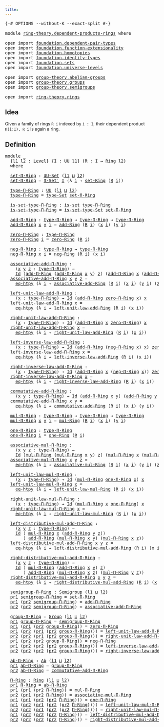 ```yaml
---
title:
---
```


<pre class="Agda"><a id="25" class="Symbol">{-#</a> <a id="29" class="Keyword">OPTIONS</a> <a id="37" class="Pragma">--without-K</a> <a id="49" class="Pragma">--exact-split</a> <a id="63" class="Symbol">#-}</a>

<a id="68" class="Keyword">module</a> <a id="75" href="ring-theory.dependent-products-rings.html" class="Module">ring-theory.dependent-products-rings</a> <a id="112" class="Keyword">where</a>

<a id="119" class="Keyword">open</a> <a id="124" class="Keyword">import</a> <a id="131" href="foundation.dependent-pair-types.html" class="Module">foundation.dependent-pair-types</a>
<a id="163" class="Keyword">open</a> <a id="168" class="Keyword">import</a> <a id="175" href="foundation.function-extensionality.html" class="Module">foundation.function-extensionality</a>
<a id="210" class="Keyword">open</a> <a id="215" class="Keyword">import</a> <a id="222" href="foundation.homotopies.html" class="Module">foundation.homotopies</a>
<a id="244" class="Keyword">open</a> <a id="249" class="Keyword">import</a> <a id="256" href="foundation.identity-types.html" class="Module">foundation.identity-types</a>
<a id="282" class="Keyword">open</a> <a id="287" class="Keyword">import</a> <a id="294" href="foundation.sets.html" class="Module">foundation.sets</a>
<a id="310" class="Keyword">open</a> <a id="315" class="Keyword">import</a> <a id="322" href="foundation.universe-levels.html" class="Module">foundation.universe-levels</a>

<a id="350" class="Keyword">open</a> <a id="355" class="Keyword">import</a> <a id="362" href="group-theory.abelian-groups.html" class="Module">group-theory.abelian-groups</a>
<a id="390" class="Keyword">open</a> <a id="395" class="Keyword">import</a> <a id="402" href="group-theory.groups.html" class="Module">group-theory.groups</a>
<a id="422" class="Keyword">open</a> <a id="427" class="Keyword">import</a> <a id="434" href="group-theory.semigroups.html" class="Module">group-theory.semigroups</a>

<a id="459" class="Keyword">open</a> <a id="464" class="Keyword">import</a> <a id="471" href="ring-theory.rings.html" class="Module">ring-theory.rings</a>
</pre>
## Idea

Given a family of rings `R i` indexed by `i : I`, their dependent product `Π(i:I), R i` is again a ring.

## Definition

<pre class="Agda"><a id="632" class="Keyword">module</a> <a id="639" href="ring-theory.dependent-products-rings.html#639" class="Module">_</a>
  <a id="643" class="Symbol">{</a><a id="644" href="ring-theory.dependent-products-rings.html#644" class="Bound">l1</a> <a id="647" href="ring-theory.dependent-products-rings.html#647" class="Bound">l2</a> <a id="650" class="Symbol">:</a> <a id="652" href="Agda.Primitive.html#597" class="Postulate">Level</a><a id="657" class="Symbol">}</a> <a id="659" class="Symbol">{</a><a id="660" href="ring-theory.dependent-products-rings.html#660" class="Bound">I</a> <a id="662" class="Symbol">:</a> <a id="664" href="foundation-core.universe-levels.html#235" class="Primitive">UU</a> <a id="667" href="ring-theory.dependent-products-rings.html#644" class="Bound">l1</a><a id="669" class="Symbol">}</a> <a id="671" class="Symbol">(</a><a id="672" href="ring-theory.dependent-products-rings.html#672" class="Bound">R</a> <a id="674" class="Symbol">:</a> <a id="676" href="ring-theory.dependent-products-rings.html#660" class="Bound">I</a> <a id="678" class="Symbol">→</a> <a id="680" href="ring-theory.rings.html#2551" class="Function">Ring</a> <a id="685" href="ring-theory.dependent-products-rings.html#647" class="Bound">l2</a><a id="687" class="Symbol">)</a>
  <a id="691" class="Keyword">where</a>
  
  <a id="702" href="ring-theory.dependent-products-rings.html#702" class="Function">set-Π-Ring</a> <a id="713" class="Symbol">:</a> <a id="715" href="foundation-core.sets.html#1190" class="Function">UU-Set</a> <a id="722" class="Symbol">(</a><a id="723" href="ring-theory.dependent-products-rings.html#644" class="Bound">l1</a> <a id="726" href="Agda.Primitive.html#810" class="Primitive Operator">⊔</a> <a id="728" href="ring-theory.dependent-products-rings.html#647" class="Bound">l2</a><a id="730" class="Symbol">)</a>
  <a id="734" href="ring-theory.dependent-products-rings.html#702" class="Function">set-Π-Ring</a> <a id="745" class="Symbol">=</a> <a id="747" href="foundation.sets.html#3198" class="Function">Π-Set&#39;</a> <a id="754" href="ring-theory.dependent-products-rings.html#660" class="Bound">I</a> <a id="756" class="Symbol">(λ</a> <a id="759" href="ring-theory.dependent-products-rings.html#759" class="Bound">i</a> <a id="761" class="Symbol">→</a> <a id="763" href="ring-theory.rings.html#2757" class="Function">set-Ring</a> <a id="772" class="Symbol">(</a><a id="773" href="ring-theory.dependent-products-rings.html#672" class="Bound">R</a> <a id="775" href="ring-theory.dependent-products-rings.html#759" class="Bound">i</a><a id="776" class="Symbol">))</a>

  <a id="782" href="ring-theory.dependent-products-rings.html#782" class="Function">type-Π-Ring</a> <a id="794" class="Symbol">:</a> <a id="796" href="foundation-core.universe-levels.html#235" class="Primitive">UU</a> <a id="799" class="Symbol">(</a><a id="800" href="ring-theory.dependent-products-rings.html#644" class="Bound">l1</a> <a id="803" href="Agda.Primitive.html#810" class="Primitive Operator">⊔</a> <a id="805" href="ring-theory.dependent-products-rings.html#647" class="Bound">l2</a><a id="807" class="Symbol">)</a>
  <a id="811" href="ring-theory.dependent-products-rings.html#782" class="Function">type-Π-Ring</a> <a id="823" class="Symbol">=</a> <a id="825" href="foundation-core.sets.html#1304" class="Function">type-Set</a> <a id="834" href="ring-theory.dependent-products-rings.html#702" class="Function">set-Π-Ring</a>

  <a id="848" href="ring-theory.dependent-products-rings.html#848" class="Function">is-set-type-Π-Ring</a> <a id="867" class="Symbol">:</a> <a id="869" href="foundation-core.sets.html#1113" class="Function">is-set</a> <a id="876" href="ring-theory.dependent-products-rings.html#782" class="Function">type-Π-Ring</a>
  <a id="890" href="ring-theory.dependent-products-rings.html#848" class="Function">is-set-type-Π-Ring</a> <a id="909" class="Symbol">=</a> <a id="911" href="foundation-core.sets.html#1355" class="Function">is-set-type-Set</a> <a id="927" href="ring-theory.dependent-products-rings.html#702" class="Function">set-Π-Ring</a>

  <a id="941" href="ring-theory.dependent-products-rings.html#941" class="Function">add-Π-Ring</a> <a id="952" class="Symbol">:</a> <a id="954" href="ring-theory.dependent-products-rings.html#782" class="Function">type-Π-Ring</a> <a id="966" class="Symbol">→</a> <a id="968" href="ring-theory.dependent-products-rings.html#782" class="Function">type-Π-Ring</a> <a id="980" class="Symbol">→</a> <a id="982" href="ring-theory.dependent-products-rings.html#782" class="Function">type-Π-Ring</a>
  <a id="996" href="ring-theory.dependent-products-rings.html#941" class="Function">add-Π-Ring</a> <a id="1007" href="ring-theory.dependent-products-rings.html#1007" class="Bound">x</a> <a id="1009" href="ring-theory.dependent-products-rings.html#1009" class="Bound">y</a> <a id="1011" href="ring-theory.dependent-products-rings.html#1011" class="Bound">i</a> <a id="1013" class="Symbol">=</a> <a id="1015" href="ring-theory.rings.html#3153" class="Function">add-Ring</a> <a id="1024" class="Symbol">(</a><a id="1025" href="ring-theory.dependent-products-rings.html#672" class="Bound">R</a> <a id="1027" href="ring-theory.dependent-products-rings.html#1011" class="Bound">i</a><a id="1028" class="Symbol">)</a> <a id="1030" class="Symbol">(</a><a id="1031" href="ring-theory.dependent-products-rings.html#1007" class="Bound">x</a> <a id="1033" href="ring-theory.dependent-products-rings.html#1011" class="Bound">i</a><a id="1034" class="Symbol">)</a> <a id="1036" class="Symbol">(</a><a id="1037" href="ring-theory.dependent-products-rings.html#1009" class="Bound">y</a> <a id="1039" href="ring-theory.dependent-products-rings.html#1011" class="Bound">i</a><a id="1040" class="Symbol">)</a>

  <a id="1045" href="ring-theory.dependent-products-rings.html#1045" class="Function">zero-Π-Ring</a> <a id="1057" class="Symbol">:</a> <a id="1059" href="ring-theory.dependent-products-rings.html#782" class="Function">type-Π-Ring</a>
  <a id="1073" href="ring-theory.dependent-products-rings.html#1045" class="Function">zero-Π-Ring</a> <a id="1085" href="ring-theory.dependent-products-rings.html#1085" class="Bound">i</a> <a id="1087" class="Symbol">=</a> <a id="1089" href="ring-theory.rings.html#5170" class="Function">zero-Ring</a> <a id="1099" class="Symbol">(</a><a id="1100" href="ring-theory.dependent-products-rings.html#672" class="Bound">R</a> <a id="1102" href="ring-theory.dependent-products-rings.html#1085" class="Bound">i</a><a id="1103" class="Symbol">)</a>

  <a id="1108" href="ring-theory.dependent-products-rings.html#1108" class="Function">neg-Π-Ring</a> <a id="1119" class="Symbol">:</a> <a id="1121" href="ring-theory.dependent-products-rings.html#782" class="Function">type-Π-Ring</a> <a id="1133" class="Symbol">→</a> <a id="1135" href="ring-theory.dependent-products-rings.html#782" class="Function">type-Π-Ring</a>
  <a id="1149" href="ring-theory.dependent-products-rings.html#1108" class="Function">neg-Π-Ring</a> <a id="1160" href="ring-theory.dependent-products-rings.html#1160" class="Bound">x</a> <a id="1162" href="ring-theory.dependent-products-rings.html#1162" class="Bound">i</a> <a id="1164" class="Symbol">=</a> <a id="1166" href="ring-theory.rings.html#5990" class="Function">neg-Ring</a> <a id="1175" class="Symbol">(</a><a id="1176" href="ring-theory.dependent-products-rings.html#672" class="Bound">R</a> <a id="1178" href="ring-theory.dependent-products-rings.html#1162" class="Bound">i</a><a id="1179" class="Symbol">)</a> <a id="1181" class="Symbol">(</a><a id="1182" href="ring-theory.dependent-products-rings.html#1160" class="Bound">x</a> <a id="1184" href="ring-theory.dependent-products-rings.html#1162" class="Bound">i</a><a id="1185" class="Symbol">)</a>

  <a id="1190" href="ring-theory.dependent-products-rings.html#1190" class="Function">associative-add-Π-Ring</a> <a id="1213" class="Symbol">:</a>
    <a id="1219" class="Symbol">(</a><a id="1220" href="ring-theory.dependent-products-rings.html#1220" class="Bound">x</a> <a id="1222" href="ring-theory.dependent-products-rings.html#1222" class="Bound">y</a> <a id="1224" href="ring-theory.dependent-products-rings.html#1224" class="Bound">z</a> <a id="1226" class="Symbol">:</a> <a id="1228" href="ring-theory.dependent-products-rings.html#782" class="Function">type-Π-Ring</a><a id="1239" class="Symbol">)</a> <a id="1241" class="Symbol">→</a>
    <a id="1247" href="foundation-core.identity-types.html#1767" class="Datatype">Id</a> <a id="1250" class="Symbol">(</a><a id="1251" href="ring-theory.dependent-products-rings.html#941" class="Function">add-Π-Ring</a> <a id="1262" class="Symbol">(</a><a id="1263" href="ring-theory.dependent-products-rings.html#941" class="Function">add-Π-Ring</a> <a id="1274" href="ring-theory.dependent-products-rings.html#1220" class="Bound">x</a> <a id="1276" href="ring-theory.dependent-products-rings.html#1222" class="Bound">y</a><a id="1277" class="Symbol">)</a> <a id="1279" href="ring-theory.dependent-products-rings.html#1224" class="Bound">z</a><a id="1280" class="Symbol">)</a> <a id="1282" class="Symbol">(</a><a id="1283" href="ring-theory.dependent-products-rings.html#941" class="Function">add-Π-Ring</a> <a id="1294" href="ring-theory.dependent-products-rings.html#1220" class="Bound">x</a> <a id="1296" class="Symbol">(</a><a id="1297" href="ring-theory.dependent-products-rings.html#941" class="Function">add-Π-Ring</a> <a id="1308" href="ring-theory.dependent-products-rings.html#1222" class="Bound">y</a> <a id="1310" href="ring-theory.dependent-products-rings.html#1224" class="Bound">z</a><a id="1311" class="Symbol">))</a>
  <a id="1316" href="ring-theory.dependent-products-rings.html#1190" class="Function">associative-add-Π-Ring</a> <a id="1339" href="ring-theory.dependent-products-rings.html#1339" class="Bound">x</a> <a id="1341" href="ring-theory.dependent-products-rings.html#1341" class="Bound">y</a> <a id="1343" href="ring-theory.dependent-products-rings.html#1343" class="Bound">z</a> <a id="1345" class="Symbol">=</a>
    <a id="1351" href="foundation-core.function-extensionality.html#1463" class="Function">eq-htpy</a> <a id="1359" class="Symbol">(λ</a> <a id="1362" href="ring-theory.dependent-products-rings.html#1362" class="Bound">i</a> <a id="1364" class="Symbol">→</a> <a id="1366" href="ring-theory.rings.html#3474" class="Function">associative-add-Ring</a> <a id="1387" class="Symbol">(</a><a id="1388" href="ring-theory.dependent-products-rings.html#672" class="Bound">R</a> <a id="1390" href="ring-theory.dependent-products-rings.html#1362" class="Bound">i</a><a id="1391" class="Symbol">)</a> <a id="1393" class="Symbol">(</a><a id="1394" href="ring-theory.dependent-products-rings.html#1339" class="Bound">x</a> <a id="1396" href="ring-theory.dependent-products-rings.html#1362" class="Bound">i</a><a id="1397" class="Symbol">)</a> <a id="1399" class="Symbol">(</a><a id="1400" href="ring-theory.dependent-products-rings.html#1341" class="Bound">y</a> <a id="1402" href="ring-theory.dependent-products-rings.html#1362" class="Bound">i</a><a id="1403" class="Symbol">)</a> <a id="1405" class="Symbol">(</a><a id="1406" href="ring-theory.dependent-products-rings.html#1343" class="Bound">z</a> <a id="1408" href="ring-theory.dependent-products-rings.html#1362" class="Bound">i</a><a id="1409" class="Symbol">))</a>

  <a id="1415" href="ring-theory.dependent-products-rings.html#1415" class="Function">left-unit-law-add-Π-Ring</a> <a id="1440" class="Symbol">:</a>
    <a id="1446" class="Symbol">(</a><a id="1447" href="ring-theory.dependent-products-rings.html#1447" class="Bound">x</a> <a id="1449" class="Symbol">:</a> <a id="1451" href="ring-theory.dependent-products-rings.html#782" class="Function">type-Π-Ring</a><a id="1462" class="Symbol">)</a> <a id="1464" class="Symbol">→</a> <a id="1466" href="foundation-core.identity-types.html#1767" class="Datatype">Id</a> <a id="1469" class="Symbol">(</a><a id="1470" href="ring-theory.dependent-products-rings.html#941" class="Function">add-Π-Ring</a> <a id="1481" href="ring-theory.dependent-products-rings.html#1045" class="Function">zero-Π-Ring</a> <a id="1493" href="ring-theory.dependent-products-rings.html#1447" class="Bound">x</a><a id="1494" class="Symbol">)</a> <a id="1496" href="ring-theory.dependent-products-rings.html#1447" class="Bound">x</a>
  <a id="1500" href="ring-theory.dependent-products-rings.html#1415" class="Function">left-unit-law-add-Π-Ring</a> <a id="1525" href="ring-theory.dependent-products-rings.html#1525" class="Bound">x</a> <a id="1527" class="Symbol">=</a>
    <a id="1533" href="foundation-core.function-extensionality.html#1463" class="Function">eq-htpy</a> <a id="1541" class="Symbol">(λ</a> <a id="1544" href="ring-theory.dependent-products-rings.html#1544" class="Bound">i</a> <a id="1546" class="Symbol">→</a> <a id="1548" href="ring-theory.rings.html#5487" class="Function">left-unit-law-add-Ring</a> <a id="1571" class="Symbol">(</a><a id="1572" href="ring-theory.dependent-products-rings.html#672" class="Bound">R</a> <a id="1574" href="ring-theory.dependent-products-rings.html#1544" class="Bound">i</a><a id="1575" class="Symbol">)</a> <a id="1577" class="Symbol">(</a><a id="1578" href="ring-theory.dependent-products-rings.html#1525" class="Bound">x</a> <a id="1580" href="ring-theory.dependent-products-rings.html#1544" class="Bound">i</a><a id="1581" class="Symbol">))</a>

  <a id="1587" href="ring-theory.dependent-products-rings.html#1587" class="Function">right-unit-law-add-Π-Ring</a> <a id="1613" class="Symbol">:</a>
    <a id="1619" class="Symbol">(</a><a id="1620" href="ring-theory.dependent-products-rings.html#1620" class="Bound">x</a> <a id="1622" class="Symbol">:</a> <a id="1624" href="ring-theory.dependent-products-rings.html#782" class="Function">type-Π-Ring</a><a id="1635" class="Symbol">)</a> <a id="1637" class="Symbol">→</a> <a id="1639" href="foundation-core.identity-types.html#1767" class="Datatype">Id</a> <a id="1642" class="Symbol">(</a><a id="1643" href="ring-theory.dependent-products-rings.html#941" class="Function">add-Π-Ring</a> <a id="1654" href="ring-theory.dependent-products-rings.html#1620" class="Bound">x</a> <a id="1656" href="ring-theory.dependent-products-rings.html#1045" class="Function">zero-Π-Ring</a><a id="1667" class="Symbol">)</a> <a id="1669" href="ring-theory.dependent-products-rings.html#1620" class="Bound">x</a>
  <a id="1673" href="ring-theory.dependent-products-rings.html#1587" class="Function">right-unit-law-add-Π-Ring</a> <a id="1699" href="ring-theory.dependent-products-rings.html#1699" class="Bound">x</a> <a id="1701" class="Symbol">=</a>
    <a id="1707" href="foundation-core.function-extensionality.html#1463" class="Function">eq-htpy</a> <a id="1715" class="Symbol">(λ</a> <a id="1718" href="ring-theory.dependent-products-rings.html#1718" class="Bound">i</a> <a id="1720" class="Symbol">→</a> <a id="1722" href="ring-theory.rings.html#5625" class="Function">right-unit-law-add-Ring</a> <a id="1746" class="Symbol">(</a><a id="1747" href="ring-theory.dependent-products-rings.html#672" class="Bound">R</a> <a id="1749" href="ring-theory.dependent-products-rings.html#1718" class="Bound">i</a><a id="1750" class="Symbol">)</a> <a id="1752" class="Symbol">(</a><a id="1753" href="ring-theory.dependent-products-rings.html#1699" class="Bound">x</a> <a id="1755" href="ring-theory.dependent-products-rings.html#1718" class="Bound">i</a><a id="1756" class="Symbol">))</a>

  <a id="1762" href="ring-theory.dependent-products-rings.html#1762" class="Function">left-inverse-law-add-Π-Ring</a> <a id="1790" class="Symbol">:</a>
    <a id="1796" class="Symbol">(</a><a id="1797" href="ring-theory.dependent-products-rings.html#1797" class="Bound">x</a> <a id="1799" class="Symbol">:</a> <a id="1801" href="ring-theory.dependent-products-rings.html#782" class="Function">type-Π-Ring</a><a id="1812" class="Symbol">)</a> <a id="1814" class="Symbol">→</a> <a id="1816" href="foundation-core.identity-types.html#1767" class="Datatype">Id</a> <a id="1819" class="Symbol">(</a><a id="1820" href="ring-theory.dependent-products-rings.html#941" class="Function">add-Π-Ring</a> <a id="1831" class="Symbol">(</a><a id="1832" href="ring-theory.dependent-products-rings.html#1108" class="Function">neg-Π-Ring</a> <a id="1843" href="ring-theory.dependent-products-rings.html#1797" class="Bound">x</a><a id="1844" class="Symbol">)</a> <a id="1846" href="ring-theory.dependent-products-rings.html#1797" class="Bound">x</a><a id="1847" class="Symbol">)</a> <a id="1849" href="ring-theory.dependent-products-rings.html#1045" class="Function">zero-Π-Ring</a>
  <a id="1863" href="ring-theory.dependent-products-rings.html#1762" class="Function">left-inverse-law-add-Π-Ring</a> <a id="1891" href="ring-theory.dependent-products-rings.html#1891" class="Bound">x</a> <a id="1893" class="Symbol">=</a>
    <a id="1899" href="foundation-core.function-extensionality.html#1463" class="Function">eq-htpy</a> <a id="1907" class="Symbol">(λ</a> <a id="1910" href="ring-theory.dependent-products-rings.html#1910" class="Bound">i</a> <a id="1912" class="Symbol">→</a> <a id="1914" href="ring-theory.rings.html#6062" class="Function">left-inverse-law-add-Ring</a> <a id="1940" class="Symbol">(</a><a id="1941" href="ring-theory.dependent-products-rings.html#672" class="Bound">R</a> <a id="1943" href="ring-theory.dependent-products-rings.html#1910" class="Bound">i</a><a id="1944" class="Symbol">)</a> <a id="1946" class="Symbol">(</a><a id="1947" href="ring-theory.dependent-products-rings.html#1891" class="Bound">x</a> <a id="1949" href="ring-theory.dependent-products-rings.html#1910" class="Bound">i</a><a id="1950" class="Symbol">))</a>

  <a id="1956" href="ring-theory.dependent-products-rings.html#1956" class="Function">right-inverse-law-add-Π-Ring</a> <a id="1985" class="Symbol">:</a>
    <a id="1991" class="Symbol">(</a><a id="1992" href="ring-theory.dependent-products-rings.html#1992" class="Bound">x</a> <a id="1994" class="Symbol">:</a> <a id="1996" href="ring-theory.dependent-products-rings.html#782" class="Function">type-Π-Ring</a><a id="2007" class="Symbol">)</a> <a id="2009" class="Symbol">→</a> <a id="2011" href="foundation-core.identity-types.html#1767" class="Datatype">Id</a> <a id="2014" class="Symbol">(</a><a id="2015" href="ring-theory.dependent-products-rings.html#941" class="Function">add-Π-Ring</a> <a id="2026" href="ring-theory.dependent-products-rings.html#1992" class="Bound">x</a> <a id="2028" class="Symbol">(</a><a id="2029" href="ring-theory.dependent-products-rings.html#1108" class="Function">neg-Π-Ring</a> <a id="2040" href="ring-theory.dependent-products-rings.html#1992" class="Bound">x</a><a id="2041" class="Symbol">))</a> <a id="2044" href="ring-theory.dependent-products-rings.html#1045" class="Function">zero-Π-Ring</a>
  <a id="2058" href="ring-theory.dependent-products-rings.html#1956" class="Function">right-inverse-law-add-Π-Ring</a> <a id="2087" href="ring-theory.dependent-products-rings.html#2087" class="Bound">x</a> <a id="2089" class="Symbol">=</a>
    <a id="2095" href="foundation-core.function-extensionality.html#1463" class="Function">eq-htpy</a> <a id="2103" class="Symbol">(λ</a> <a id="2106" href="ring-theory.dependent-products-rings.html#2106" class="Bound">i</a> <a id="2108" class="Symbol">→</a> <a id="2110" href="ring-theory.rings.html#6228" class="Function">right-inverse-law-add-Ring</a> <a id="2137" class="Symbol">(</a><a id="2138" href="ring-theory.dependent-products-rings.html#672" class="Bound">R</a> <a id="2140" href="ring-theory.dependent-products-rings.html#2106" class="Bound">i</a><a id="2141" class="Symbol">)</a> <a id="2143" class="Symbol">(</a><a id="2144" href="ring-theory.dependent-products-rings.html#2087" class="Bound">x</a> <a id="2146" href="ring-theory.dependent-products-rings.html#2106" class="Bound">i</a><a id="2147" class="Symbol">))</a>

  <a id="2153" href="ring-theory.dependent-products-rings.html#2153" class="Function">commutative-add-Π-Ring</a> <a id="2176" class="Symbol">:</a>
    <a id="2182" class="Symbol">(</a><a id="2183" href="ring-theory.dependent-products-rings.html#2183" class="Bound">x</a> <a id="2185" href="ring-theory.dependent-products-rings.html#2185" class="Bound">y</a> <a id="2187" class="Symbol">:</a> <a id="2189" href="ring-theory.dependent-products-rings.html#782" class="Function">type-Π-Ring</a><a id="2200" class="Symbol">)</a> <a id="2202" class="Symbol">→</a> <a id="2204" href="foundation-core.identity-types.html#1767" class="Datatype">Id</a> <a id="2207" class="Symbol">(</a><a id="2208" href="ring-theory.dependent-products-rings.html#941" class="Function">add-Π-Ring</a> <a id="2219" href="ring-theory.dependent-products-rings.html#2183" class="Bound">x</a> <a id="2221" href="ring-theory.dependent-products-rings.html#2185" class="Bound">y</a><a id="2222" class="Symbol">)</a> <a id="2224" class="Symbol">(</a><a id="2225" href="ring-theory.dependent-products-rings.html#941" class="Function">add-Π-Ring</a> <a id="2236" href="ring-theory.dependent-products-rings.html#2185" class="Bound">y</a> <a id="2238" href="ring-theory.dependent-products-rings.html#2183" class="Bound">x</a><a id="2239" class="Symbol">)</a>
  <a id="2243" href="ring-theory.dependent-products-rings.html#2153" class="Function">commutative-add-Π-Ring</a> <a id="2266" href="ring-theory.dependent-products-rings.html#2266" class="Bound">x</a> <a id="2268" href="ring-theory.dependent-products-rings.html#2268" class="Bound">y</a> <a id="2270" class="Symbol">=</a>
    <a id="2276" href="foundation-core.function-extensionality.html#1463" class="Function">eq-htpy</a> <a id="2284" class="Symbol">(λ</a> <a id="2287" href="ring-theory.dependent-products-rings.html#2287" class="Bound">i</a> <a id="2289" class="Symbol">→</a> <a id="2291" href="ring-theory.rings.html#3873" class="Function">commutative-add-Ring</a> <a id="2312" class="Symbol">(</a><a id="2313" href="ring-theory.dependent-products-rings.html#672" class="Bound">R</a> <a id="2315" href="ring-theory.dependent-products-rings.html#2287" class="Bound">i</a><a id="2316" class="Symbol">)</a> <a id="2318" class="Symbol">(</a><a id="2319" href="ring-theory.dependent-products-rings.html#2266" class="Bound">x</a> <a id="2321" href="ring-theory.dependent-products-rings.html#2287" class="Bound">i</a><a id="2322" class="Symbol">)</a> <a id="2324" class="Symbol">(</a><a id="2325" href="ring-theory.dependent-products-rings.html#2268" class="Bound">y</a> <a id="2327" href="ring-theory.dependent-products-rings.html#2287" class="Bound">i</a><a id="2328" class="Symbol">))</a>

  <a id="2334" href="ring-theory.dependent-products-rings.html#2334" class="Function">mul-Π-Ring</a> <a id="2345" class="Symbol">:</a> <a id="2347" href="ring-theory.dependent-products-rings.html#782" class="Function">type-Π-Ring</a> <a id="2359" class="Symbol">→</a> <a id="2361" href="ring-theory.dependent-products-rings.html#782" class="Function">type-Π-Ring</a> <a id="2373" class="Symbol">→</a> <a id="2375" href="ring-theory.dependent-products-rings.html#782" class="Function">type-Π-Ring</a>
  <a id="2389" href="ring-theory.dependent-products-rings.html#2334" class="Function">mul-Π-Ring</a> <a id="2400" href="ring-theory.dependent-products-rings.html#2400" class="Bound">x</a> <a id="2402" href="ring-theory.dependent-products-rings.html#2402" class="Bound">y</a> <a id="2404" href="ring-theory.dependent-products-rings.html#2404" class="Bound">i</a> <a id="2406" class="Symbol">=</a> <a id="2408" href="ring-theory.rings.html#6590" class="Function">mul-Ring</a> <a id="2417" class="Symbol">(</a><a id="2418" href="ring-theory.dependent-products-rings.html#672" class="Bound">R</a> <a id="2420" href="ring-theory.dependent-products-rings.html#2404" class="Bound">i</a><a id="2421" class="Symbol">)</a> <a id="2423" class="Symbol">(</a><a id="2424" href="ring-theory.dependent-products-rings.html#2400" class="Bound">x</a> <a id="2426" href="ring-theory.dependent-products-rings.html#2404" class="Bound">i</a><a id="2427" class="Symbol">)</a> <a id="2429" class="Symbol">(</a><a id="2430" href="ring-theory.dependent-products-rings.html#2402" class="Bound">y</a> <a id="2432" href="ring-theory.dependent-products-rings.html#2404" class="Bound">i</a><a id="2433" class="Symbol">)</a>

  <a id="2438" href="ring-theory.dependent-products-rings.html#2438" class="Function">one-Π-Ring</a> <a id="2449" class="Symbol">:</a> <a id="2451" href="ring-theory.dependent-products-rings.html#782" class="Function">type-Π-Ring</a>
  <a id="2465" href="ring-theory.dependent-products-rings.html#2438" class="Function">one-Π-Ring</a> <a id="2476" href="ring-theory.dependent-products-rings.html#2476" class="Bound">i</a> <a id="2478" class="Symbol">=</a> <a id="2480" href="ring-theory.rings.html#8018" class="Function">one-Ring</a> <a id="2489" class="Symbol">(</a><a id="2490" href="ring-theory.dependent-products-rings.html#672" class="Bound">R</a> <a id="2492" href="ring-theory.dependent-products-rings.html#2476" class="Bound">i</a><a id="2493" class="Symbol">)</a>

  <a id="2498" href="ring-theory.dependent-products-rings.html#2498" class="Function">associative-mul-Π-Ring</a> <a id="2521" class="Symbol">:</a>
    <a id="2527" class="Symbol">(</a><a id="2528" href="ring-theory.dependent-products-rings.html#2528" class="Bound">x</a> <a id="2530" href="ring-theory.dependent-products-rings.html#2530" class="Bound">y</a> <a id="2532" href="ring-theory.dependent-products-rings.html#2532" class="Bound">z</a> <a id="2534" class="Symbol">:</a> <a id="2536" href="ring-theory.dependent-products-rings.html#782" class="Function">type-Π-Ring</a><a id="2547" class="Symbol">)</a> <a id="2549" class="Symbol">→</a>
    <a id="2555" href="foundation-core.identity-types.html#1767" class="Datatype">Id</a> <a id="2558" class="Symbol">(</a><a id="2559" href="ring-theory.dependent-products-rings.html#2334" class="Function">mul-Π-Ring</a> <a id="2570" class="Symbol">(</a><a id="2571" href="ring-theory.dependent-products-rings.html#2334" class="Function">mul-Π-Ring</a> <a id="2582" href="ring-theory.dependent-products-rings.html#2528" class="Bound">x</a> <a id="2584" href="ring-theory.dependent-products-rings.html#2530" class="Bound">y</a><a id="2585" class="Symbol">)</a> <a id="2587" href="ring-theory.dependent-products-rings.html#2532" class="Bound">z</a><a id="2588" class="Symbol">)</a> <a id="2590" class="Symbol">(</a><a id="2591" href="ring-theory.dependent-products-rings.html#2334" class="Function">mul-Π-Ring</a> <a id="2602" href="ring-theory.dependent-products-rings.html#2528" class="Bound">x</a> <a id="2604" class="Symbol">(</a><a id="2605" href="ring-theory.dependent-products-rings.html#2334" class="Function">mul-Π-Ring</a> <a id="2616" href="ring-theory.dependent-products-rings.html#2530" class="Bound">y</a> <a id="2618" href="ring-theory.dependent-products-rings.html#2532" class="Bound">z</a><a id="2619" class="Symbol">))</a>
  <a id="2624" href="ring-theory.dependent-products-rings.html#2498" class="Function">associative-mul-Π-Ring</a> <a id="2647" href="ring-theory.dependent-products-rings.html#2647" class="Bound">x</a> <a id="2649" href="ring-theory.dependent-products-rings.html#2649" class="Bound">y</a> <a id="2651" href="ring-theory.dependent-products-rings.html#2651" class="Bound">z</a> <a id="2653" class="Symbol">=</a>
    <a id="2659" href="foundation-core.function-extensionality.html#1463" class="Function">eq-htpy</a> <a id="2667" class="Symbol">(λ</a> <a id="2670" href="ring-theory.dependent-products-rings.html#2670" class="Bound">i</a> <a id="2672" class="Symbol">→</a> <a id="2674" href="ring-theory.rings.html#6931" class="Function">associative-mul-Ring</a> <a id="2695" class="Symbol">(</a><a id="2696" href="ring-theory.dependent-products-rings.html#672" class="Bound">R</a> <a id="2698" href="ring-theory.dependent-products-rings.html#2670" class="Bound">i</a><a id="2699" class="Symbol">)</a> <a id="2701" class="Symbol">(</a><a id="2702" href="ring-theory.dependent-products-rings.html#2647" class="Bound">x</a> <a id="2704" href="ring-theory.dependent-products-rings.html#2670" class="Bound">i</a><a id="2705" class="Symbol">)</a> <a id="2707" class="Symbol">(</a><a id="2708" href="ring-theory.dependent-products-rings.html#2649" class="Bound">y</a> <a id="2710" href="ring-theory.dependent-products-rings.html#2670" class="Bound">i</a><a id="2711" class="Symbol">)</a> <a id="2713" class="Symbol">(</a><a id="2714" href="ring-theory.dependent-products-rings.html#2651" class="Bound">z</a> <a id="2716" href="ring-theory.dependent-products-rings.html#2670" class="Bound">i</a><a id="2717" class="Symbol">))</a>

  <a id="2723" href="ring-theory.dependent-products-rings.html#2723" class="Function">left-unit-law-mul-Π-Ring</a> <a id="2748" class="Symbol">:</a>
    <a id="2754" class="Symbol">(</a><a id="2755" href="ring-theory.dependent-products-rings.html#2755" class="Bound">x</a> <a id="2757" class="Symbol">:</a> <a id="2759" href="ring-theory.dependent-products-rings.html#782" class="Function">type-Π-Ring</a><a id="2770" class="Symbol">)</a> <a id="2772" class="Symbol">→</a> <a id="2774" href="foundation-core.identity-types.html#1767" class="Datatype">Id</a> <a id="2777" class="Symbol">(</a><a id="2778" href="ring-theory.dependent-products-rings.html#2334" class="Function">mul-Π-Ring</a> <a id="2789" href="ring-theory.dependent-products-rings.html#2438" class="Function">one-Π-Ring</a> <a id="2800" href="ring-theory.dependent-products-rings.html#2755" class="Bound">x</a><a id="2801" class="Symbol">)</a> <a id="2803" href="ring-theory.dependent-products-rings.html#2755" class="Bound">x</a>
  <a id="2807" href="ring-theory.dependent-products-rings.html#2723" class="Function">left-unit-law-mul-Π-Ring</a> <a id="2832" href="ring-theory.dependent-products-rings.html#2832" class="Bound">x</a> <a id="2834" class="Symbol">=</a>
    <a id="2840" href="foundation-core.function-extensionality.html#1463" class="Function">eq-htpy</a> <a id="2848" class="Symbol">(λ</a> <a id="2851" href="ring-theory.dependent-products-rings.html#2851" class="Bound">i</a> <a id="2853" class="Symbol">→</a> <a id="2855" href="ring-theory.rings.html#8096" class="Function">left-unit-law-mul-Ring</a> <a id="2878" class="Symbol">(</a><a id="2879" href="ring-theory.dependent-products-rings.html#672" class="Bound">R</a> <a id="2881" href="ring-theory.dependent-products-rings.html#2851" class="Bound">i</a><a id="2882" class="Symbol">)</a> <a id="2884" class="Symbol">(</a><a id="2885" href="ring-theory.dependent-products-rings.html#2832" class="Bound">x</a> <a id="2887" href="ring-theory.dependent-products-rings.html#2851" class="Bound">i</a><a id="2888" class="Symbol">))</a>

  <a id="2894" href="ring-theory.dependent-products-rings.html#2894" class="Function">right-unit-law-mul-Π-Ring</a> <a id="2920" class="Symbol">:</a>
    <a id="2926" class="Symbol">(</a><a id="2927" href="ring-theory.dependent-products-rings.html#2927" class="Bound">x</a> <a id="2929" class="Symbol">:</a> <a id="2931" href="ring-theory.dependent-products-rings.html#782" class="Function">type-Π-Ring</a><a id="2942" class="Symbol">)</a> <a id="2944" class="Symbol">→</a> <a id="2946" href="foundation-core.identity-types.html#1767" class="Datatype">Id</a> <a id="2949" class="Symbol">(</a><a id="2950" href="ring-theory.dependent-products-rings.html#2334" class="Function">mul-Π-Ring</a> <a id="2961" href="ring-theory.dependent-products-rings.html#2927" class="Bound">x</a> <a id="2963" href="ring-theory.dependent-products-rings.html#2438" class="Function">one-Π-Ring</a><a id="2973" class="Symbol">)</a> <a id="2975" href="ring-theory.dependent-products-rings.html#2927" class="Bound">x</a>
  <a id="2979" href="ring-theory.dependent-products-rings.html#2894" class="Function">right-unit-law-mul-Π-Ring</a> <a id="3005" href="ring-theory.dependent-products-rings.html#3005" class="Bound">x</a> <a id="3007" class="Symbol">=</a>
    <a id="3013" href="foundation-core.function-extensionality.html#1463" class="Function">eq-htpy</a> <a id="3021" class="Symbol">(λ</a> <a id="3024" href="ring-theory.dependent-products-rings.html#3024" class="Bound">i</a> <a id="3026" class="Symbol">→</a> <a id="3028" href="ring-theory.rings.html#8252" class="Function">right-unit-law-mul-Ring</a> <a id="3052" class="Symbol">(</a><a id="3053" href="ring-theory.dependent-products-rings.html#672" class="Bound">R</a> <a id="3055" href="ring-theory.dependent-products-rings.html#3024" class="Bound">i</a><a id="3056" class="Symbol">)</a> <a id="3058" class="Symbol">(</a><a id="3059" href="ring-theory.dependent-products-rings.html#3005" class="Bound">x</a> <a id="3061" href="ring-theory.dependent-products-rings.html#3024" class="Bound">i</a><a id="3062" class="Symbol">))</a>

  <a id="3068" href="ring-theory.dependent-products-rings.html#3068" class="Function">left-distributive-mul-add-Π-Ring</a> <a id="3101" class="Symbol">:</a>
    <a id="3107" class="Symbol">(</a><a id="3108" href="ring-theory.dependent-products-rings.html#3108" class="Bound">x</a> <a id="3110" href="ring-theory.dependent-products-rings.html#3110" class="Bound">y</a> <a id="3112" href="ring-theory.dependent-products-rings.html#3112" class="Bound">z</a> <a id="3114" class="Symbol">:</a> <a id="3116" href="ring-theory.dependent-products-rings.html#782" class="Function">type-Π-Ring</a><a id="3127" class="Symbol">)</a> <a id="3129" class="Symbol">→</a>
    <a id="3135" href="foundation-core.identity-types.html#1767" class="Datatype">Id</a> <a id="3138" class="Symbol">(</a> <a id="3140" href="ring-theory.dependent-products-rings.html#2334" class="Function">mul-Π-Ring</a> <a id="3151" href="ring-theory.dependent-products-rings.html#3108" class="Bound">x</a> <a id="3153" class="Symbol">(</a><a id="3154" href="ring-theory.dependent-products-rings.html#941" class="Function">add-Π-Ring</a> <a id="3165" href="ring-theory.dependent-products-rings.html#3110" class="Bound">y</a> <a id="3167" href="ring-theory.dependent-products-rings.html#3112" class="Bound">z</a><a id="3168" class="Symbol">))</a>
       <a id="3178" class="Symbol">(</a> <a id="3180" href="ring-theory.dependent-products-rings.html#941" class="Function">add-Π-Ring</a> <a id="3191" class="Symbol">(</a><a id="3192" href="ring-theory.dependent-products-rings.html#2334" class="Function">mul-Π-Ring</a> <a id="3203" href="ring-theory.dependent-products-rings.html#3108" class="Bound">x</a> <a id="3205" href="ring-theory.dependent-products-rings.html#3110" class="Bound">y</a><a id="3206" class="Symbol">)</a> <a id="3208" class="Symbol">(</a><a id="3209" href="ring-theory.dependent-products-rings.html#2334" class="Function">mul-Π-Ring</a> <a id="3220" href="ring-theory.dependent-products-rings.html#3108" class="Bound">x</a> <a id="3222" href="ring-theory.dependent-products-rings.html#3112" class="Bound">z</a><a id="3223" class="Symbol">))</a>
  <a id="3228" href="ring-theory.dependent-products-rings.html#3068" class="Function">left-distributive-mul-add-Π-Ring</a> <a id="3261" href="ring-theory.dependent-products-rings.html#3261" class="Bound">x</a> <a id="3263" href="ring-theory.dependent-products-rings.html#3263" class="Bound">y</a> <a id="3265" href="ring-theory.dependent-products-rings.html#3265" class="Bound">z</a> <a id="3267" class="Symbol">=</a>
    <a id="3273" href="foundation-core.function-extensionality.html#1463" class="Function">eq-htpy</a> <a id="3281" class="Symbol">(λ</a> <a id="3284" href="ring-theory.dependent-products-rings.html#3284" class="Bound">i</a> <a id="3286" class="Symbol">→</a> <a id="3288" href="ring-theory.rings.html#7263" class="Function">left-distributive-mul-add-Ring</a> <a id="3319" class="Symbol">(</a><a id="3320" href="ring-theory.dependent-products-rings.html#672" class="Bound">R</a> <a id="3322" href="ring-theory.dependent-products-rings.html#3284" class="Bound">i</a><a id="3323" class="Symbol">)</a> <a id="3325" class="Symbol">(</a><a id="3326" href="ring-theory.dependent-products-rings.html#3261" class="Bound">x</a> <a id="3328" href="ring-theory.dependent-products-rings.html#3284" class="Bound">i</a><a id="3329" class="Symbol">)</a> <a id="3331" class="Symbol">(</a><a id="3332" href="ring-theory.dependent-products-rings.html#3263" class="Bound">y</a> <a id="3334" href="ring-theory.dependent-products-rings.html#3284" class="Bound">i</a><a id="3335" class="Symbol">)</a> <a id="3337" class="Symbol">(</a><a id="3338" href="ring-theory.dependent-products-rings.html#3265" class="Bound">z</a> <a id="3340" href="ring-theory.dependent-products-rings.html#3284" class="Bound">i</a><a id="3341" class="Symbol">))</a>

  <a id="3347" href="ring-theory.dependent-products-rings.html#3347" class="Function">right-distributive-mul-add-Π-Ring</a> <a id="3381" class="Symbol">:</a>
    <a id="3387" class="Symbol">(</a><a id="3388" href="ring-theory.dependent-products-rings.html#3388" class="Bound">x</a> <a id="3390" href="ring-theory.dependent-products-rings.html#3390" class="Bound">y</a> <a id="3392" href="ring-theory.dependent-products-rings.html#3392" class="Bound">z</a> <a id="3394" class="Symbol">:</a> <a id="3396" href="ring-theory.dependent-products-rings.html#782" class="Function">type-Π-Ring</a><a id="3407" class="Symbol">)</a> <a id="3409" class="Symbol">→</a>
    <a id="3415" href="foundation-core.identity-types.html#1767" class="Datatype">Id</a> <a id="3418" class="Symbol">(</a> <a id="3420" href="ring-theory.dependent-products-rings.html#2334" class="Function">mul-Π-Ring</a> <a id="3431" class="Symbol">(</a><a id="3432" href="ring-theory.dependent-products-rings.html#941" class="Function">add-Π-Ring</a> <a id="3443" href="ring-theory.dependent-products-rings.html#3388" class="Bound">x</a> <a id="3445" href="ring-theory.dependent-products-rings.html#3390" class="Bound">y</a><a id="3446" class="Symbol">)</a> <a id="3448" href="ring-theory.dependent-products-rings.html#3392" class="Bound">z</a><a id="3449" class="Symbol">)</a>
       <a id="3458" class="Symbol">(</a> <a id="3460" href="ring-theory.dependent-products-rings.html#941" class="Function">add-Π-Ring</a> <a id="3471" class="Symbol">(</a><a id="3472" href="ring-theory.dependent-products-rings.html#2334" class="Function">mul-Π-Ring</a> <a id="3483" href="ring-theory.dependent-products-rings.html#3388" class="Bound">x</a> <a id="3485" href="ring-theory.dependent-products-rings.html#3392" class="Bound">z</a><a id="3486" class="Symbol">)</a> <a id="3488" class="Symbol">(</a><a id="3489" href="ring-theory.dependent-products-rings.html#2334" class="Function">mul-Π-Ring</a> <a id="3500" href="ring-theory.dependent-products-rings.html#3390" class="Bound">y</a> <a id="3502" href="ring-theory.dependent-products-rings.html#3392" class="Bound">z</a><a id="3503" class="Symbol">))</a>
  <a id="3508" href="ring-theory.dependent-products-rings.html#3347" class="Function">right-distributive-mul-add-Π-Ring</a> <a id="3542" href="ring-theory.dependent-products-rings.html#3542" class="Bound">x</a> <a id="3544" href="ring-theory.dependent-products-rings.html#3544" class="Bound">y</a> <a id="3546" href="ring-theory.dependent-products-rings.html#3546" class="Bound">z</a> <a id="3548" class="Symbol">=</a>
    <a id="3554" href="foundation-core.function-extensionality.html#1463" class="Function">eq-htpy</a> <a id="3562" class="Symbol">(λ</a> <a id="3565" href="ring-theory.dependent-products-rings.html#3565" class="Bound">i</a> <a id="3567" class="Symbol">→</a> <a id="3569" href="ring-theory.rings.html#7470" class="Function">right-distributive-mul-add-Ring</a> <a id="3601" class="Symbol">(</a><a id="3602" href="ring-theory.dependent-products-rings.html#672" class="Bound">R</a> <a id="3604" href="ring-theory.dependent-products-rings.html#3565" class="Bound">i</a><a id="3605" class="Symbol">)</a> <a id="3607" class="Symbol">(</a><a id="3608" href="ring-theory.dependent-products-rings.html#3542" class="Bound">x</a> <a id="3610" href="ring-theory.dependent-products-rings.html#3565" class="Bound">i</a><a id="3611" class="Symbol">)</a> <a id="3613" class="Symbol">(</a><a id="3614" href="ring-theory.dependent-products-rings.html#3544" class="Bound">y</a> <a id="3616" href="ring-theory.dependent-products-rings.html#3565" class="Bound">i</a><a id="3617" class="Symbol">)</a> <a id="3619" class="Symbol">(</a><a id="3620" href="ring-theory.dependent-products-rings.html#3546" class="Bound">z</a> <a id="3622" href="ring-theory.dependent-products-rings.html#3565" class="Bound">i</a><a id="3623" class="Symbol">))</a>

  <a id="3629" href="ring-theory.dependent-products-rings.html#3629" class="Function">semigroup-Π-Ring</a> <a id="3646" class="Symbol">:</a> <a id="3648" href="group-theory.semigroups.html#750" class="Function">Semigroup</a> <a id="3658" class="Symbol">(</a><a id="3659" href="ring-theory.dependent-products-rings.html#644" class="Bound">l1</a> <a id="3662" href="Agda.Primitive.html#810" class="Primitive Operator">⊔</a> <a id="3664" href="ring-theory.dependent-products-rings.html#647" class="Bound">l2</a><a id="3666" class="Symbol">)</a>
  <a id="3670" href="foundation-core.dependent-pair-types.html#605" class="Field">pr1</a> <a id="3674" href="ring-theory.dependent-products-rings.html#3629" class="Function">semigroup-Π-Ring</a> <a id="3691" class="Symbol">=</a> <a id="3693" href="ring-theory.dependent-products-rings.html#702" class="Function">set-Π-Ring</a>
  <a id="3706" href="foundation-core.dependent-pair-types.html#605" class="Field">pr1</a> <a id="3710" class="Symbol">(</a><a id="3711" href="foundation-core.dependent-pair-types.html#617" class="Field">pr2</a> <a id="3715" href="ring-theory.dependent-products-rings.html#3629" class="Function">semigroup-Π-Ring</a><a id="3731" class="Symbol">)</a> <a id="3733" class="Symbol">=</a> <a id="3735" href="ring-theory.dependent-products-rings.html#941" class="Function">add-Π-Ring</a>
  <a id="3748" href="foundation-core.dependent-pair-types.html#617" class="Field">pr2</a> <a id="3752" class="Symbol">(</a><a id="3753" href="foundation-core.dependent-pair-types.html#617" class="Field">pr2</a> <a id="3757" href="ring-theory.dependent-products-rings.html#3629" class="Function">semigroup-Π-Ring</a><a id="3773" class="Symbol">)</a> <a id="3775" class="Symbol">=</a> <a id="3777" href="ring-theory.dependent-products-rings.html#1190" class="Function">associative-add-Π-Ring</a>

  <a id="3803" href="ring-theory.dependent-products-rings.html#3803" class="Function">group-Π-Ring</a> <a id="3816" class="Symbol">:</a> <a id="3818" href="group-theory.groups.html#2481" class="Function">Group</a> <a id="3824" class="Symbol">(</a><a id="3825" href="ring-theory.dependent-products-rings.html#644" class="Bound">l1</a> <a id="3828" href="Agda.Primitive.html#810" class="Primitive Operator">⊔</a> <a id="3830" href="ring-theory.dependent-products-rings.html#647" class="Bound">l2</a><a id="3832" class="Symbol">)</a>
  <a id="3836" href="foundation-core.dependent-pair-types.html#605" class="Field">pr1</a> <a id="3840" href="ring-theory.dependent-products-rings.html#3803" class="Function">group-Π-Ring</a> <a id="3853" class="Symbol">=</a> <a id="3855" href="ring-theory.dependent-products-rings.html#3629" class="Function">semigroup-Π-Ring</a>
  <a id="3874" href="foundation-core.dependent-pair-types.html#605" class="Field">pr1</a> <a id="3878" class="Symbol">(</a><a id="3879" href="foundation-core.dependent-pair-types.html#605" class="Field">pr1</a> <a id="3883" class="Symbol">(</a><a id="3884" href="foundation-core.dependent-pair-types.html#617" class="Field">pr2</a> <a id="3888" href="ring-theory.dependent-products-rings.html#3803" class="Function">group-Π-Ring</a><a id="3900" class="Symbol">))</a> <a id="3903" class="Symbol">=</a> <a id="3905" href="ring-theory.dependent-products-rings.html#1045" class="Function">zero-Π-Ring</a>
  <a id="3919" href="foundation-core.dependent-pair-types.html#605" class="Field">pr1</a> <a id="3923" class="Symbol">(</a><a id="3924" href="foundation-core.dependent-pair-types.html#617" class="Field">pr2</a> <a id="3928" class="Symbol">(</a><a id="3929" href="foundation-core.dependent-pair-types.html#605" class="Field">pr1</a> <a id="3933" class="Symbol">(</a><a id="3934" href="foundation-core.dependent-pair-types.html#617" class="Field">pr2</a> <a id="3938" href="ring-theory.dependent-products-rings.html#3803" class="Function">group-Π-Ring</a><a id="3950" class="Symbol">)))</a> <a id="3954" class="Symbol">=</a> <a id="3956" href="ring-theory.dependent-products-rings.html#1415" class="Function">left-unit-law-add-Π-Ring</a>
  <a id="3983" href="foundation-core.dependent-pair-types.html#617" class="Field">pr2</a> <a id="3987" class="Symbol">(</a><a id="3988" href="foundation-core.dependent-pair-types.html#617" class="Field">pr2</a> <a id="3992" class="Symbol">(</a><a id="3993" href="foundation-core.dependent-pair-types.html#605" class="Field">pr1</a> <a id="3997" class="Symbol">(</a><a id="3998" href="foundation-core.dependent-pair-types.html#617" class="Field">pr2</a> <a id="4002" href="ring-theory.dependent-products-rings.html#3803" class="Function">group-Π-Ring</a><a id="4014" class="Symbol">)))</a> <a id="4018" class="Symbol">=</a> <a id="4020" href="ring-theory.dependent-products-rings.html#1587" class="Function">right-unit-law-add-Π-Ring</a>
  <a id="4048" href="foundation-core.dependent-pair-types.html#605" class="Field">pr1</a> <a id="4052" class="Symbol">(</a><a id="4053" href="foundation-core.dependent-pair-types.html#617" class="Field">pr2</a> <a id="4057" class="Symbol">(</a><a id="4058" href="foundation-core.dependent-pair-types.html#617" class="Field">pr2</a> <a id="4062" href="ring-theory.dependent-products-rings.html#3803" class="Function">group-Π-Ring</a><a id="4074" class="Symbol">))</a> <a id="4077" class="Symbol">=</a> <a id="4079" href="ring-theory.dependent-products-rings.html#1108" class="Function">neg-Π-Ring</a>
  <a id="4092" href="foundation-core.dependent-pair-types.html#605" class="Field">pr1</a> <a id="4096" class="Symbol">(</a><a id="4097" href="foundation-core.dependent-pair-types.html#617" class="Field">pr2</a> <a id="4101" class="Symbol">(</a><a id="4102" href="foundation-core.dependent-pair-types.html#617" class="Field">pr2</a> <a id="4106" class="Symbol">(</a><a id="4107" href="foundation-core.dependent-pair-types.html#617" class="Field">pr2</a> <a id="4111" href="ring-theory.dependent-products-rings.html#3803" class="Function">group-Π-Ring</a><a id="4123" class="Symbol">)))</a> <a id="4127" class="Symbol">=</a> <a id="4129" href="ring-theory.dependent-products-rings.html#1762" class="Function">left-inverse-law-add-Π-Ring</a>
  <a id="4159" href="foundation-core.dependent-pair-types.html#617" class="Field">pr2</a> <a id="4163" class="Symbol">(</a><a id="4164" href="foundation-core.dependent-pair-types.html#617" class="Field">pr2</a> <a id="4168" class="Symbol">(</a><a id="4169" href="foundation-core.dependent-pair-types.html#617" class="Field">pr2</a> <a id="4173" class="Symbol">(</a><a id="4174" href="foundation-core.dependent-pair-types.html#617" class="Field">pr2</a> <a id="4178" href="ring-theory.dependent-products-rings.html#3803" class="Function">group-Π-Ring</a><a id="4190" class="Symbol">)))</a> <a id="4194" class="Symbol">=</a> <a id="4196" href="ring-theory.dependent-products-rings.html#1956" class="Function">right-inverse-law-add-Π-Ring</a>

  <a id="4228" href="ring-theory.dependent-products-rings.html#4228" class="Function">ab-Π-Ring</a> <a id="4238" class="Symbol">:</a> <a id="4240" href="group-theory.abelian-groups.html#2512" class="Function">Ab</a> <a id="4243" class="Symbol">(</a><a id="4244" href="ring-theory.dependent-products-rings.html#644" class="Bound">l1</a> <a id="4247" href="Agda.Primitive.html#810" class="Primitive Operator">⊔</a> <a id="4249" href="ring-theory.dependent-products-rings.html#647" class="Bound">l2</a><a id="4251" class="Symbol">)</a>
  <a id="4255" href="foundation-core.dependent-pair-types.html#605" class="Field">pr1</a> <a id="4259" href="ring-theory.dependent-products-rings.html#4228" class="Function">ab-Π-Ring</a> <a id="4269" class="Symbol">=</a> <a id="4271" href="ring-theory.dependent-products-rings.html#3803" class="Function">group-Π-Ring</a>
  <a id="4286" href="foundation-core.dependent-pair-types.html#617" class="Field">pr2</a> <a id="4290" href="ring-theory.dependent-products-rings.html#4228" class="Function">ab-Π-Ring</a> <a id="4300" class="Symbol">=</a> <a id="4302" href="ring-theory.dependent-products-rings.html#2153" class="Function">commutative-add-Π-Ring</a>

  <a id="4328" href="ring-theory.dependent-products-rings.html#4328" class="Function">Π-Ring</a> <a id="4335" class="Symbol">:</a> <a id="4337" href="ring-theory.rings.html#2551" class="Function">Ring</a> <a id="4342" class="Symbol">(</a><a id="4343" href="ring-theory.dependent-products-rings.html#644" class="Bound">l1</a> <a id="4346" href="Agda.Primitive.html#810" class="Primitive Operator">⊔</a> <a id="4348" href="ring-theory.dependent-products-rings.html#647" class="Bound">l2</a><a id="4350" class="Symbol">)</a>
  <a id="4354" href="foundation-core.dependent-pair-types.html#605" class="Field">pr1</a> <a id="4358" href="ring-theory.dependent-products-rings.html#4328" class="Function">Π-Ring</a> <a id="4365" class="Symbol">=</a> <a id="4367" href="ring-theory.dependent-products-rings.html#4228" class="Function">ab-Π-Ring</a>
  <a id="4379" href="foundation-core.dependent-pair-types.html#605" class="Field">pr1</a> <a id="4383" class="Symbol">(</a><a id="4384" href="foundation-core.dependent-pair-types.html#605" class="Field">pr1</a> <a id="4388" class="Symbol">(</a><a id="4389" href="foundation-core.dependent-pair-types.html#617" class="Field">pr2</a> <a id="4393" href="ring-theory.dependent-products-rings.html#4328" class="Function">Π-Ring</a><a id="4399" class="Symbol">))</a> <a id="4402" class="Symbol">=</a> <a id="4404" href="ring-theory.dependent-products-rings.html#2334" class="Function">mul-Π-Ring</a>
  <a id="4417" href="foundation-core.dependent-pair-types.html#617" class="Field">pr2</a> <a id="4421" class="Symbol">(</a><a id="4422" href="foundation-core.dependent-pair-types.html#605" class="Field">pr1</a> <a id="4426" class="Symbol">(</a><a id="4427" href="foundation-core.dependent-pair-types.html#617" class="Field">pr2</a> <a id="4431" href="ring-theory.dependent-products-rings.html#4328" class="Function">Π-Ring</a><a id="4437" class="Symbol">))</a> <a id="4440" class="Symbol">=</a> <a id="4442" href="ring-theory.dependent-products-rings.html#2498" class="Function">associative-mul-Π-Ring</a>
  <a id="4467" href="foundation-core.dependent-pair-types.html#605" class="Field">pr1</a> <a id="4471" class="Symbol">(</a><a id="4472" href="foundation-core.dependent-pair-types.html#605" class="Field">pr1</a> <a id="4476" class="Symbol">(</a><a id="4477" href="foundation-core.dependent-pair-types.html#617" class="Field">pr2</a> <a id="4481" class="Symbol">(</a><a id="4482" href="foundation-core.dependent-pair-types.html#617" class="Field">pr2</a> <a id="4486" href="ring-theory.dependent-products-rings.html#4328" class="Function">Π-Ring</a><a id="4492" class="Symbol">)))</a> <a id="4496" class="Symbol">=</a> <a id="4498" href="ring-theory.dependent-products-rings.html#2438" class="Function">one-Π-Ring</a>
  <a id="4511" href="foundation-core.dependent-pair-types.html#605" class="Field">pr1</a> <a id="4515" class="Symbol">(</a><a id="4516" href="foundation-core.dependent-pair-types.html#617" class="Field">pr2</a> <a id="4520" class="Symbol">(</a><a id="4521" href="foundation-core.dependent-pair-types.html#605" class="Field">pr1</a> <a id="4525" class="Symbol">(</a><a id="4526" href="foundation-core.dependent-pair-types.html#617" class="Field">pr2</a> <a id="4530" class="Symbol">(</a><a id="4531" href="foundation-core.dependent-pair-types.html#617" class="Field">pr2</a> <a id="4535" href="ring-theory.dependent-products-rings.html#4328" class="Function">Π-Ring</a><a id="4541" class="Symbol">))))</a> <a id="4546" class="Symbol">=</a> <a id="4548" href="ring-theory.dependent-products-rings.html#2723" class="Function">left-unit-law-mul-Π-Ring</a>
  <a id="4575" href="foundation-core.dependent-pair-types.html#617" class="Field">pr2</a> <a id="4579" class="Symbol">(</a><a id="4580" href="foundation-core.dependent-pair-types.html#617" class="Field">pr2</a> <a id="4584" class="Symbol">(</a><a id="4585" href="foundation-core.dependent-pair-types.html#605" class="Field">pr1</a> <a id="4589" class="Symbol">(</a><a id="4590" href="foundation-core.dependent-pair-types.html#617" class="Field">pr2</a> <a id="4594" class="Symbol">(</a><a id="4595" href="foundation-core.dependent-pair-types.html#617" class="Field">pr2</a> <a id="4599" href="ring-theory.dependent-products-rings.html#4328" class="Function">Π-Ring</a><a id="4605" class="Symbol">))))</a> <a id="4610" class="Symbol">=</a> <a id="4612" href="ring-theory.dependent-products-rings.html#2894" class="Function">right-unit-law-mul-Π-Ring</a>
  <a id="4640" href="foundation-core.dependent-pair-types.html#605" class="Field">pr1</a> <a id="4644" class="Symbol">(</a><a id="4645" href="foundation-core.dependent-pair-types.html#617" class="Field">pr2</a> <a id="4649" class="Symbol">(</a><a id="4650" href="foundation-core.dependent-pair-types.html#617" class="Field">pr2</a> <a id="4654" class="Symbol">(</a><a id="4655" href="foundation-core.dependent-pair-types.html#617" class="Field">pr2</a> <a id="4659" href="ring-theory.dependent-products-rings.html#4328" class="Function">Π-Ring</a><a id="4665" class="Symbol">)))</a> <a id="4669" class="Symbol">=</a> <a id="4671" href="ring-theory.dependent-products-rings.html#3068" class="Function">left-distributive-mul-add-Π-Ring</a>
  <a id="4706" href="foundation-core.dependent-pair-types.html#617" class="Field">pr2</a> <a id="4710" class="Symbol">(</a><a id="4711" href="foundation-core.dependent-pair-types.html#617" class="Field">pr2</a> <a id="4715" class="Symbol">(</a><a id="4716" href="foundation-core.dependent-pair-types.html#617" class="Field">pr2</a> <a id="4720" class="Symbol">(</a><a id="4721" href="foundation-core.dependent-pair-types.html#617" class="Field">pr2</a> <a id="4725" href="ring-theory.dependent-products-rings.html#4328" class="Function">Π-Ring</a><a id="4731" class="Symbol">)))</a> <a id="4735" class="Symbol">=</a> <a id="4737" href="ring-theory.dependent-products-rings.html#3347" class="Function">right-distributive-mul-add-Π-Ring</a>
</pre>